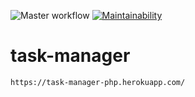 ![Master workflow](https://github.com/lev0607/php-project-lvl4/workflows/Master%20workflow/badge.svg)
[![Maintainability](https://api.codeclimate.com/v1/badges/d5183b7cb66506ac68c3/maintainability)](https://codeclimate.com/github/lev0607/php-project-lvl4/maintainability)
# task-manager
`https://task-manager-php.herokuapp.com/`






